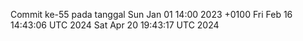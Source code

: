 Commit ke-55 pada tanggal Sun Jan 01 14:00 2023 +0100
Fri Feb 16 14:43:06 UTC 2024
Sat Apr 20 19:43:17 UTC 2024
